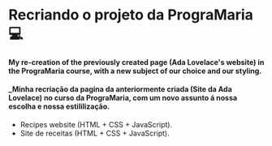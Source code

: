 # Recriando o projeto da PrograMaria :computer:

#### My re-creation of the previously created page (Ada Lovelace's website) in the PrograMaria course, with a new subject of our choice and our styling. 

#### _Minha recriação da pagina da anteriormente criada (Site da Ada Lovelace) no curso da PrograMaria, com um novo assunto á nossa escolha e nossa estililização.

* Recipes website (HTML + CSS + JavaScript).
* Site de receitas (HTML + CSS + JavaScript).



